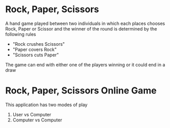 # Rock, Paper, Scissors

A hand game played between two individuals in which each places chooses Rock, Paper or Scissor and the winner of the round is determined by the following rules

- "Rock crushes Scissors"
- "Paper covers Rock" 
- "Scissors cuts Paper"

The game can end with either one of the players winning or it could end in a draw

# Rock, Paper, Scissors Online Game

This application has two modes of play

1. User vs Computer
2. Computer vs Computer

